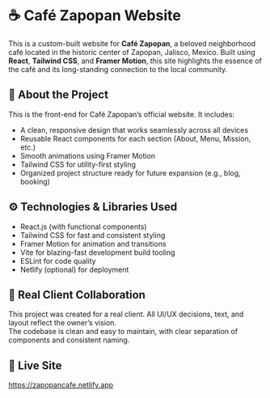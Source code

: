 # ☕ Café Zapopan Website

This is a custom-built website for **Café Zapopan**, a beloved neighborhood café located in the historic center of Zapopan, Jalisco, Mexico. Built using **React**, **Tailwind CSS**, and **Framer Motion**, this site highlights the essence of the café and its long-standing connection to the local community.

## 🧾 About the Project

This is the front-end for Café Zapopan’s official website. It includes:

- A clean, responsive design that works seamlessly across all devices
- Reusable React components for each section (About, Menu, Mission, etc.)
- Smooth animations using Framer Motion
- Tailwind CSS for utility-first styling
- Organized project structure ready for future expansion (e.g., blog, booking)

## ⚙️ Technologies & Libraries Used

- React.js (with functional components)
- Tailwind CSS for fast and consistent styling
- Framer Motion for animation and transitions
- Vite for blazing-fast development build tooling
- ESLint for code quality
- Netlify (optional) for deployment

## 💼 Real Client Collaboration

This project was created for a real client. All UI/UX decisions, text, and layout reflect the owner’s vision.  
The codebase is clean and easy to maintain, with clear separation of components and consistent naming.

## 🔗 Live Site

https://zapopancafe.netlify.app
